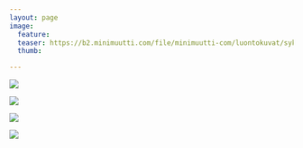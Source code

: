 ```yaml
---
layout: page
image:
  feature:
  teaser: https://b2.minimuutti.com/file/minimuutti-com/luontokuvat/syksy/5/DS70512-245px.jpg
  thumb:

---
```


![](https://b2.minimuutti.com/file/minimuutti-com/luontokuvat/syksy/5/DS70510-800px.jpg)

![](https://b2.minimuutti.com/file/minimuutti-com/luontokuvat/syksy/5/DS70512-800px.jpg)

![](https://b2.minimuutti.com/file/minimuutti-com/luontokuvat/syksy/5/DS70516-800px.jpg)

![](https://b2.minimuutti.com/file/minimuutti-com/luontokuvat/syksy/5/DS70508-800px.jpg)
